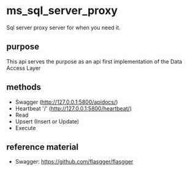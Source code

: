 # ms_sql_server_proxy
Sql server proxy server for when you need it.

## purpose
This api serves the purpose as an api first implementation of the Data Access Layer

## methods
- Swagger (http://127.0.0.1:5800/apidocs/)
- Heartbeat '/'  (http://127.0.0.1:5800/heartbeat/)
- Read
- Upsert (Insert or Update)
- Execute


## reference material
- Swagger: https://github.com/flasgger/flasgger